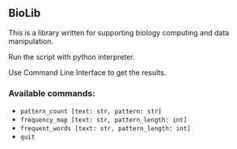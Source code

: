 BioLib
-
This is a library written for supporting biology computing and data manipulation.

Run the script with python interpreter.

Use Command Line Interface to get the results.

### Available commands:
- `pattern_count [text: str, pattern: str]`
- `frequency_map [text: str, pattern_length: int]`
- `frequent_words [text: str, pattern_length: int]`
- `quit`
